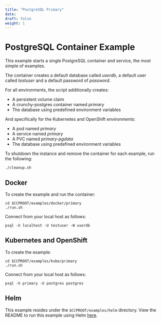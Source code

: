 ```yaml
---
title: "PostgreSQL Primary"
date:
draft: false
weight: 1
---
```

# PostgreSQL Container Example

This example starts a single PostgreSQL container and service, the most simple
of examples.

The container creates a default database called *userdb*, a default user called *testuser*
and a default password of *password*.

For all environments, the script additionally creates:

 * A persistent volume claim
 * A crunchy-postgres container named *primary*
 * The database using predefined environment variables

And specifically for the Kubernetes and OpenShift environments:

 * A pod named *primary*
 * A service named *primary*
 * A PVC named *primary-pgdata*
 * The database using predefined environment variables

To shutdown the instance and remove the container for each example, run the following:
```
./cleanup.sh
```

## Docker


To create the example and run the container:
```
cd $CCPROOT/examples/docker/primary
./run.sh
```

Connect from your local host as follows:
```
psql -h localhost -U testuser -W userdb
```

## Kubernetes and OpenShift

To create the example:
```
cd $CCPROOT/examples/kube/primary
./run.sh
```

Connect from your local host as follows:
```
psql -h primary -U postgres postgres
```

## Helm

This example resides under the `$CCPROOT/examples/helm` directory. View the README to run this
example using Helm [here](https://github.com/CrunchyData/crunchy-containers/blob/master/examples/helm/primary/README.md).
